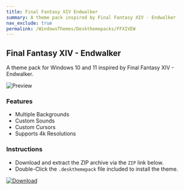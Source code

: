 ```yaml
---
title: Final Fantasy XIV Endwalker
summary: A theme pack inspired by Final Fantasy XIV - Endwalker
nav_exclude: true
permalink: /WindowsThemes/Deskthemepacks/FFXIVEW
---
```


## Final Fantasy XIV - Endwalker

A theme pack for Windows 10 and 11 inspired by Final Fantasy XIV - Endwalker.

![Preview](https://gitlab.com/the-back-room/deskthemepacks/sfw/ffxiv-endwalker/-/raw/main/Extras/Preview.bmp)

### Features

- Multiple Backgrounds
- Custom Sounds
- Custom Cursors
- Supports 4k Resolutions

### Instructions

- Download and extract the ZIP archive via the `ZIP` link below.
- Double-Click the `.deskthemepack` file included to install the theme.

[![Download](https://img.shields.io/badge/Download-black?style=plastic&logo=gitlab&logoColor=white&logoSize=auto&label=GitLab&labelColor=red&color=black&cacheSeconds=3600)](https://gitlab.com/the-back-room/deskthemepacks/sfw/ffxiv-endwalker/-/archive/main/ffxiv-endwalker-main.zip)